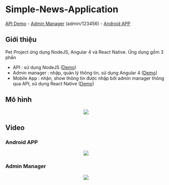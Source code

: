 # Simple-News-Application
<a href="https://news-backend-vn.herokuapp.com/public/list_all_news" target="_blank">API Demo</a> - <a href="https://news-frontend-vn.herokuapp.com/" target="_blank">Admin Manager</a> (admin/123456) - <a href="https://drive.google.com/file/d/0B_bPLCdGUTI8aGt0QTQyZ2VJM0U/view" target="_blank">Android APP</a>

## Giới thiệu
Pet Project ứng dụng NodeJS, Angular 4 và React Native.
Ứng dụng gồm 3 phần
  - API : sử dụng NodeJS (<a href="https://news-backend-vn.herokuapp.com/public/list_all_news" target="_blank">Demo</a>)
  - Admin manager : nhập, quản lý thông tin, sử dụng Angular 4 (<a href="https://news-frontend-vn.herokuapp.com/" target="_blank">Demo</a>)
  - Mobile App : nhận, show thông tin được nhập bởi admin manager thông qua API, sử dụng React Native (<a href="https://drive.google.com/file/d/0B_bPLCdGUTI8aGt0QTQyZ2VJM0U/view" target="_blank">Demo</a>)

## Mô hình
<p align="center"> 
  <img src="http://www.bizcoder.com/Media/Bizcoder/Windows-Live-Writer/36cb1b349d6d_C721/image_2.png" />
</p>

## Video
### Android APP
<p align="center"> 
  <a href="https://youtu.be/N5VgMAeRd-U"><img src="https://i.imgur.com/GhzycOY.png" /></a>
</p>

### Admin Manager
<p align="center"> 
  <a href="https://youtu.be/Fal0rHmKBpg"><img src="https://i.imgur.com/sls3LBO.png" /></a>
</p>
